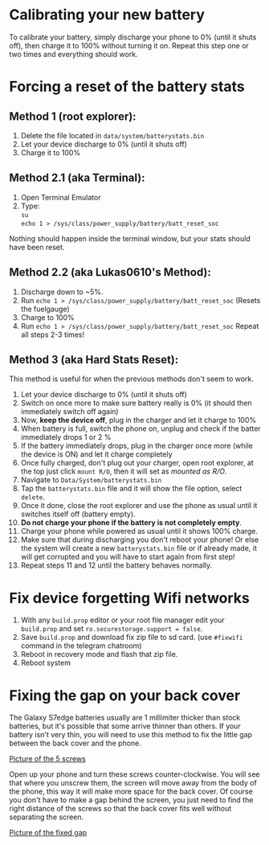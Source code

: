 # Calibrating your new battery
To calibrate your battery, simply discharge your phone to 0% (until it shuts off), then charge it to 100% without turning it on.
Repeat this step one or two times and everything should work.

# Forcing a reset of the battery stats
## Method 1 (root explorer):
1. Delete the file located in `data/system/batterystats.bin` <br/>
2. Let your device discharge to 0% (until it shuts off)
3. Charge it to 100%

## Method 2.1 (aka Terminal):
1. Open Terminal Emulator
2. Type: <br/>
  `su` <br/>
  `echo 1 > /sys/class/power_supply/battery/batt_reset_soc` <br/>

Nothing should happen inside the terminal window, but your stats should have been reset.

## Method 2.2 (aka Lukas0610's Method):
1. Discharge down to ~5%.
2. Run `echo 1 > /sys/class/power_supply/battery/batt_reset_soc` (Resets the fuelgauge)
3. Charge to 100%
4. Run `echo 1 > /sys/class/power_supply/battery/batt_reset_soc`
Repeat all steps 2-3 times!

## Method 3 (aka Hard Stats Reset):
This method is useful for when the previous methods don't seem to work.
1. Let your device discharge to 0% (until it shuts off)
2. Switch on once more to make sure battery really is 0% (it should then immediately switch off again)
3. Now, **keep the device off**, plug in the charger and let it charge to 100%
4. When battery is full, switch the phone on, unplug and check if the batter immediately drops 1 or 2 %
5. If the battery immediately drops, plug in the charger once more (while the device is ON) and let it charge completely
6. Once fully charged, don't plug out your charger, open root explorer, at the top just click `mount R/O`, then it will set as _mounted as R/O_.
7. Navigate to `Data/System/batterystats.bin`
8. Tap the `batterystats.bin` file and it will show the file option, select `delete`.
9. Once it done, close the root explorer and use the phone as usual until it switches itself off (battery empty).
10. **Do not charge your phone if the battery is not completely empty**.
11. Charge your phone while powered as usual until it shows 100% charge.
12. Make sure that during discharging you don't reboot your phone! Or else the system will create a new `batterystats.bin` file or if already made, it will get corrupted and you will have to start again from first step!
13. Repeat steps 11 and 12 until the battery behaves normally.

# Fix device forgetting Wifi networks

1. With any `build.prop` editor or your root file manager edit your `build.prop` and set `ro.securestorage.support = false`.
2. Save `build.prop` and download fix zip file to sd card. (use `#fixwifi` command in the telegram chatroom)
3. Reboot in recovery mode and flash that zip file.
4. Reboot system

# Fixing the gap on your back cover

The Galaxy S7edge batteries usually are 1 millimiter thicker than stock batteries, but it's possible that some arrive thinner than others. If your battery isn't very thin, you will need to use this method to fix the little gap between the back cover and the phone.

[Picture of the 5 screws](https://i.imgur.com/cB60Lku.jpg)

Open up your phone and turn these screws counter-clockwise. You will see that where you unscrew them, the screen will move away from the body of the phone, this way it will make more space for the back cover. Of course you don't have to make a gap behind the screen, you just need to find the right distance of the screws so that the back cover fits well without separating the screen.

[Picture of the fixed gap](https://i.imgur.com/2RzlxEv.jpg)


